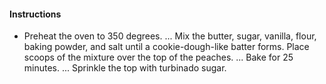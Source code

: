 #### Instructions
* Preheat the oven to 350 degrees. ...
Mix the butter, sugar, vanilla, flour, baking powder, and salt until a cookie-dough-like batter forms.
Place scoops of the mixture over the top of the peaches. ...
Bake for 25 minutes. ...
Sprinkle the top with turbinado sugar.
